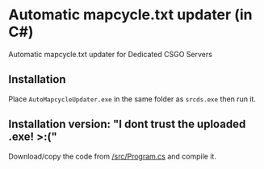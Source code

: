 # Automatic mapcycle.txt updater (in C#)
Automatic mapcycle.txt updater for Dedicated CSGO Servers

## Installation
Place `AutoMapcycleUpdater.exe` in the same folder as `srcds.exe` then run it.

## Installation version: "I dont trust the uploaded .exe! >:("
Download/copy the code from [/src/Program.cs](https://github.com/HybridVenom/automatic-mapcycle-updater/blob/main/src/Program.cs) and compile it.
